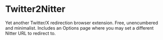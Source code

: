 # Twitter2Nitter

Yet another Twitter/X redirection browser extension. Free, unencumbered and minimalist. Includes an Options page where you may set a different Nitter URL to redirect to.
